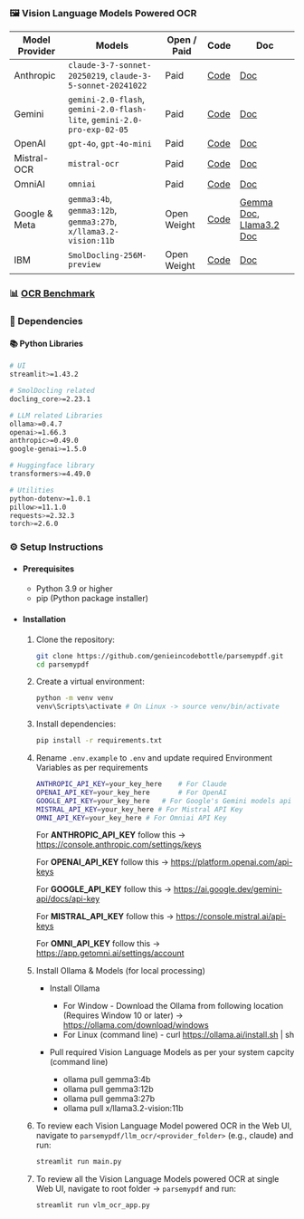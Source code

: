 ### 🖼️ Vision Language Models Powered OCR

| Model Provider | Models                                                       | Open / Paid | Code     | Doc       |
| -------------- | ------------------------------------------------------------ | ------------------ | -------- |---------- |
| Anthropic      | `claude-3-7-sonnet-20250219`, `claude-3-5-sonnet-20241022`   | Paid               | [Code](/vlm_ocr/claude/main.py)              | [Doc](https://www.anthropic.com/claude/sonnet)                                                                                |
| Gemini         | `gemini-2.0-flash`, `gemini-2.0-flash-lite`, `gemini-2.0-pro-exp-02-05` | Paid               | [Code](/vlm_ocr/gemini/main.py)              | [Doc](https://ai.google.dev/gemini-api/docs/models)
| OpenAI         | `gpt-4o`, `gpt-4o-mini` | Paid               | [Code](/vlm_ocr/gpt4//main.py)              | [Doc](https://platform.openai.com/docs/models/gpt-4o)
| Mistral-OCR        | `mistral-ocr`                                                | Paid  | [Code](/vlm_ocr/mistral_ocr/main.py)              | [Doc](https://docs.mistral.ai/capabilities/document/)
| OmniAI         | `omniai`                                                     | Paid  | [Code](/vlm_ocr/omni_ai/main.py)              | [Doc](https://docs.getomni.ai/docs/introduction)
| Google & Meta         | `gemma3:4b`, `gemma3:12b`, `gemma3:27b`, `x/llama3.2-vision:11b` | Open Weight  | [Code](/vlm_ocr/ollama_models/main.py)              | [Gemma Doc](https://blog.google/technology/developers/gemma-3/), [Llama3.2 Doc](https://ai.meta.com/blog/llama-3-2-connect-2024-vision-edge-mobile-devices/)
| IBM         | `SmolDocling-256M-preview`                                       | Open Weight | [Code](/vlm_ocr/smol_docling//main.py)              | [Doc](https://huggingface.co/ds4sd/SmolDocling-256M-preview)

### 📊 [OCR Benchmark](https://github.com/getomni-ai/benchmark?tab=readme-ov-file#omni-ocr-benchmark) 

### 🔗 Dependencies

#### 📚 Python Libraries
```bash
# UI
streamlit>=1.43.2 

# SmolDocling related
docling_core>=2.23.1

# LLM related Libraries
ollama>=0.4.7
openai>=1.66.3
anthropic>=0.49.0
google-genai>=1.5.0

# Huggingface library
transformers>=4.49.0

# Utilities
python-dotenv>=1.0.1
pillow>=11.1.0 
requests>=2.32.3
torch>=2.6.0
```

### ⚙️ Setup Instructions

- #### Prerequisites
   - Python 3.9 or higher
   - pip (Python package installer)

- #### Installation
   1. Clone the repository:
      ```bash
      git clone https://github.com/genieincodebottle/parsemypdf.git
      cd parsemypdf
      ```
   2. Create a virtual environment:
      ```bash
      python -m venv venv
      venv\Scripts\activate # On Linux -> source venv/bin/activate
      ```
   3. Install dependencies:
      ```bash
      pip install -r requirements.txt
      ```
   4. Rename `.env.example` to `.env` and update required Environment Variables as per requirements
      ```bash
      ANTHROPIC_API_KEY=your_key_here    # For Claude
      OPENAI_API_KEY=your_key_here       # For OpenAI
      GOOGLE_API_KEY=your_key_here   # For Google's Gemini models api key
      MISTRAL_API_KEY=your_key_here # For Mistral API Key
      OMNI_API_KEY=your_key_here # For Omniai API Key
      ```
      For **ANTHROPIC_API_KEY** follow this -> https://console.anthropic.com/settings/keys

      For **OPENAI_API_KEY** follow this -> https://platform.openai.com/api-keys

      For **GOOGLE_API_KEY** follow this -> https://ai.google.dev/gemini-api/docs/api-key

      For **MISTRAL_API_KEY** follow this -> https://console.mistral.ai/api-keys

      For **OMNI_API_KEY** follow this -> https://app.getomni.ai/settings/account

  5. Install Ollama & Models (for local processing)
      - Install Ollama
         - For Window - Download the Ollama from following location (Requires Window 10 or later) -> https://ollama.com/download/windows
         - For Linux (command line) - curl https://ollama.ai/install.sh | sh

      - Pull required Vision Language Models as per your system capcity (command line)
         - ollama pull gemma3:4b
         - ollama pull gemma3:12b
         - ollama pull gemma3:27b
         - ollama pull x/llama3.2-vision:11b

  6. To review each Vision Language Model powered OCR in the Web UI, navigate to `parsemypdf/llm_ocr/<provider_folder>` (e.g., claude) and run:
      
      ```bash 
      streamlit run main.py 
      ```
  7.  To review all the Vision Language Models powered OCR at single Web UI, navigate to root folder -> `parsemypdf` and run:
      
      ```bash 
      streamlit run vlm_ocr_app.py 
      ```
